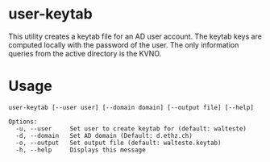 user-keytab
===========

This utility creates a keytab file for an AD user account. The keytab 
keys are computed locally with the password of the user. The only
information queries from the active directory is the KVNO.

Usage
=====

```
user-keytab [--user user] [--domain domain] [--output file] [--help]

Options:
  -u, --user     Set user to create keytab for (default: walteste)
  -d, --domain   Set AD domain (Default: d.ethz.ch)
  -o, --output   Set output file (default: walteste.keytab)
  -h, --help     Displays this message
```
